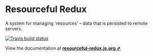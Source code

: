 # Resourceful Redux

A system for managing 'resources' – data that is persisted to remote servers.

[![Travis build status](http://img.shields.io/travis/jmeas/resourceful-redux.svg?style=flat)](https://travis-ci.org/jmeas/resourceful-redux)

View the documentation at
**[resourceful-redux.js.org ⇗](https://resourceful-redux.js.org/)**.

